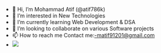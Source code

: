 - 👋 Hi, I’m  Mohammad Atif (@atif786k)
- 👀 I’m interested in New Technologies
- 🌱 I’m currently learning Web Development & DSA
- 💞️ I’m looking to collaborate on various Software projects
- 📫 How to reach me Contact me:-matif91201@gmail.com
- ![](https://komarev.com/ghpvc/?username=atif786k&color=brightgreen&style=flat-square)

<!---
atif786k/atif786k is a ✨ special ✨ repository because its `README.md` (this file) appears on your GitHub profile.
You can click the Preview link to take a look at your changes.
--->
